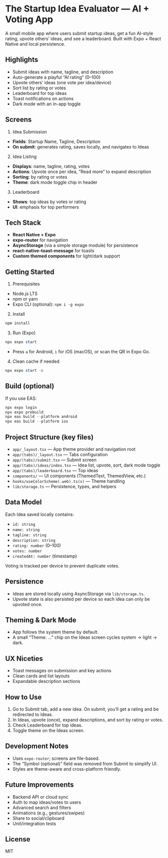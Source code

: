 # The Startup Idea Evaluator — AI + Voting App

A small mobile app where users submit startup ideas, get a fun AI-style rating, upvote others’ ideas, and see a leaderboard. Built with Expo + React Native and local persistence.

## Highlights

- Submit ideas with name, tagline, and description
- Auto-generate a playful “AI rating” (0–100)
- Upvote others’ ideas (one vote per idea/device)
- Sort list by rating or votes
- Leaderboard for top ideas
- Toast notifications on actions
- Dark mode with an in-app toggle

## Screens

1. Idea Submission

- **Fields**: Startup Name, Tagline, Description
- **On submit**: generates rating, saves locally, and navigates to Ideas

2. Idea Listing

- **Displays**: name, tagline, rating, votes
- **Actions**: Upvote once per idea, “Read more” to expand description
- **Sorting**: by rating or votes
- **Theme**: dark mode toggle chip in header

3. Leaderboard

- **Shows**: top ideas by votes or rating
- **UI**: emphasis for top performers

## Tech Stack

- **React Native + Expo**
- **expo-router** for navigation
- **AsyncStorage** (via a simple storage module) for persistence
- **react-native-toast-message** for toasts
- **Custom themed components** for light/dark support

## Getting Started

1. Prerequisites

- Node.js LTS
- npm or yarn
- Expo CLI (optional): `npm i -g expo`

2. Install

```powershell
npm install
```

3. Run (Expo)

```powershell
npx expo start
```

- Press `a` for Android, `i` for iOS (macOS), or scan the QR in Expo Go.

4. Clean cache if needed

```powershell
npx expo start -c
```

## Build (optional)

If you use EAS:

```powershell
npx expo login
npx expo prebuild
npx eas build --platform android
npx eas build --platform ios
```

## Project Structure (key files)

- `app/_layout.tsx` — App theme provider and navigation root
- `app/(tabs)/_layout.tsx` — Tabs configuration
- `app/(tabs)/submit.tsx` — Submit screen
- `app/(tabs)/ideas/index.tsx` — Idea list, upvote, sort, dark mode toggle
- `app/(tabs)/leaderboard.tsx` — Top ideas
- `components/` — UI components (ThemedText, ThemedView, etc.)
- `hooks/useColorScheme(.web).ts(x)` — Theme handling
- `lib/storage.ts` — Persistence, types, and helpers

## Data Model

Each Idea saved locally contains:

- `id: string`
- `name: string`
- `tagline: string`
- `description: string`
- `rating: number` (0–100)
- `votes: number`
- `createdAt: number` (timestamp)

Voting is tracked per device to prevent duplicate votes.

## Persistence

- Ideas are stored locally using AsyncStorage via `lib/storage.ts`.
- Upvote state is also persisted per device so each idea can only be upvoted once.

## Theming & Dark Mode

- App follows the system theme by default.
- A small “Theme: …” chip on the Ideas screen cycles system → light → dark.

## UX Niceties

- Toast messages on submission and key actions
- Clean cards and list layouts
- Expandable description sections

## How to Use

1. Go to Submit tab, add a new idea. On submit, you’ll get a rating and be redirected to Ideas.
2. In Ideas, upvote (once), expand descriptions, and sort by rating or votes.
3. Check Leaderboard for top ideas.
4. Toggle theme on the Ideas screen.

## Development Notes

- Uses `expo-router`; screens are file-based.
- The “Symbol (optional)” field was removed from Submit to simplify UI.
- Styles are theme-aware and cross-platform friendly.

## Future Improvements

- Backend API or cloud sync
- Auth to map ideas/votes to users
- Advanced search and filters
- Animations (e.g., gestures/swipes)
- Share to social/clipboard
- Unit/integration tests

## License

MIT
